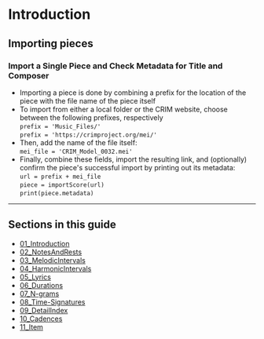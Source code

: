 # Introduction

## Importing pieces

### Import a Single Piece and Check Metadata for Title and Composer

  * Importing a piece is done by combining a prefix for the location of the piece with the file name of the piece itself
  * To import from either a local folder or the CRIM website, choose between the following prefixes, respectively  
`prefix = 'Music_Files/'`  
`prefix = 'https://crimproject.org/mei/'`  
  * Then, add the name of the file itself:  
`mei_file = 'CRIM_Model_0032.mei'`  
  * Finally, combine these fields, import the resulting link, and (optionally) confirm the piece's successful import by printing out its metadata:  
`url = prefix + mei_file`  
`piece = importScore(url)`  
`print(piece.metadata)`  

-----

## Sections in this guide

  * [01_Introduction](01_Introduction.md)
  * [02_NotesAndRests](02_NotesAndRests.md)
  * [03_MelodicIntervals](03_MelodicIntervals.md)
  * [04_HarmonicIntervals](04_HarmonicIntervals.md)
  * [05_Lyrics](05_Lyrics.md)
  * [06_Durations](06_Durations.md)
  * [07_N-grams](07_Ngrams.md)
  * [08_Time-Signatures](08_TimeSignatures.md)
  * [09_DetailIndex](09_DetailIndex.md)
  * [10_Cadences](10_Cadences.md)
  * [11_Item](link.to.item)